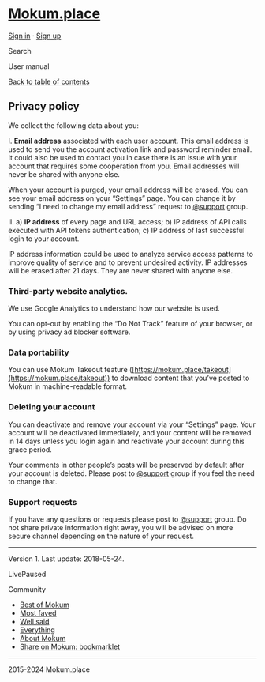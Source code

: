 [Mokum.place](https://mokum.place/)
===================================

[Sign in](https://mokum.place/users/sign_in) · [Sign up](https://mokum.place/users/sign_up)

Search

User manual

[Back to table of contents](https://mokum.place/about)

Privacy policy
--------------

We collect the following data about you:

I. **Email address** associated with each user account. This email address is used to send you the account activation link and password reminder email. It could also be used to contact you in case there is an issue with your account that requires some cooperation from you. Email addresses will never be shared with anyone else.

When your account is purged, your email address will be erased. You can see your email address on your “Settings” page. You can change it by sending “I need to change my email address” request to [@support](https://mokum.place/support) group.

II. a) **IP address** of every page and URL access; b) IP address of API calls executed with API tokens authentication; c) IP address of last successful login to your account.

IP address information could be used to analyze service access patterns to improve quality of service and to prevent undesired activity. IP addresses will be erased after 21 days. They are never shared with anyone else.

### Third-party website analytics.

We use Google Analytics to understand how our website is used.

You can opt-out by enabling the “Do Not Track” feature of your browser, or by using privacy ad blocker software.

### Data portability

You can use Mokum Takeout feature ([https://mokum.place/takeout](https://mokum.place/takeout)) to download content that you’ve posted to Mokum in machine-readable format.

### Deleting your account

You can deactivate and remove your account via your “Settings” page. Your account will be deactivated immediately, and your content will be removed in 14 days unless you login again and reactivate your account during this grace period.

Your comments in other people’s posts will be preserved by default after your account is deleted. Please post to [@support](https://mokum.place/support) group if you feel the need to change that.

### Support requests

If you have any questions or requests please post to [@support](https://mokum.place/support) group. Do not share private information right away, you will be advised on more secure channel depending on the nature of your request.

* * *

Version 1. Last update: 2018-05-24.

LivePaused

Community

* [Best of Mokum](https://mokum.place/filter/best_of)
* [Most faved](https://mokum.place/filter/most_faved)
* [Well said](https://mokum.place/filter/well_said)
* [Everything](https://mokum.place/filter/everything)
* [About Mokum](https://mokum.place/about)
* [Share on Mokum: bookmarklet](https://mokum.place/sh)

* * *

2015-2024 Mokum.place
